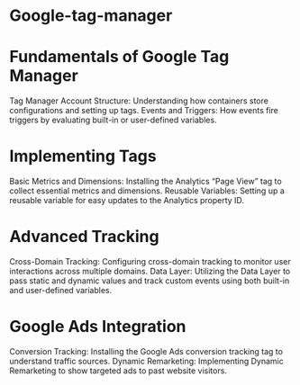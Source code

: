 # Google-tag-manager

# Fundamentals of Google Tag Manager
Tag Manager Account Structure: Understanding how containers store configurations and setting up tags.
Events and Triggers: How events fire triggers by evaluating built-in or user-defined variables.
# Implementing Tags
Basic Metrics and Dimensions: Installing the Analytics “Page View” tag to collect essential metrics and dimensions.
Reusable Variables: Setting up a reusable variable for easy updates to the Analytics property ID.
# Advanced Tracking
Cross-Domain Tracking: Configuring cross-domain tracking to monitor user interactions across multiple domains.
Data Layer: Utilizing the Data Layer to pass static and dynamic values and track custom events using both built-in and user-defined variables.
# Google Ads Integration
Conversion Tracking: Installing the Google Ads conversion tracking tag to understand traffic sources.
Dynamic Remarketing: Implementing Dynamic Remarketing to show targeted ads to past website visitors.
